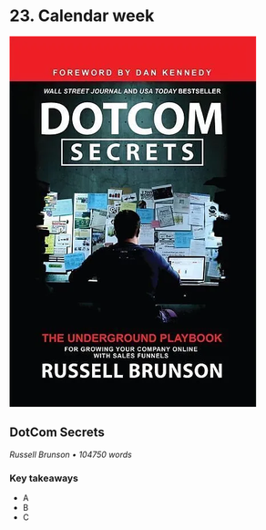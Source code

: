 # 23. Calendar week

![DotCom Secrets](../assets/covers/dotcomSecrets.webp)

## DotCom Secrets

<p class="text-gray-light">
    <em>Russell Brunson • 104750 words</em>
</p>

<h3>Key takeaways</h3>

-   A
-   B
-   C
